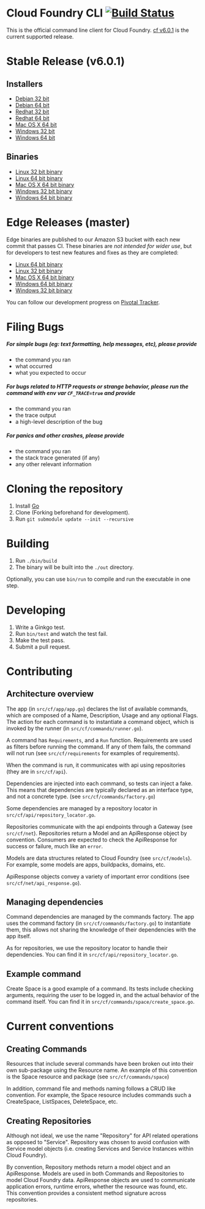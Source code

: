 Cloud Foundry CLI [![Build Status](https://travis-ci.org/cloudfoundry/cli.png?branch=master)](https://travis-ci.org/cloudfoundry/cli)
=================

This is the official command line client for Cloud Foundry. [cf v6.0.1](https://github.com/cloudfoundry/cli/releases/tag/v6.0.1) is the current supported release.

Stable Release (v6.0.1)
=======================

Installers
----------
- [Debian 32 bit](https://github.com/cloudfoundry/cli/releases/download/v6.0.1/cf-cli_i386.deb)
- [Debian 64 bit](https://github.com/cloudfoundry/cli/releases/download/v6.0.1/cf-cli_amd64.deb)
- [Redhat 32 bit](https://github.com/cloudfoundry/cli/releases/download/v6.0.1/cf-cli_i386.rpm)
- [Redhat 64 bit](https://github.com/cloudfoundry/cli/releases/download/v6.0.1/cf-cli_amd64.rpm)
- [Mac OS X 64 bit](https://github.com/cloudfoundry/cli/releases/download/v6.0.1/installer-osx-amd64.pkg)
- [Windows 32 bit](https://github.com/cloudfoundry/cli/releases/download/v6.0.1/installer-windows-386.zip)
- [Windows 64 bit](https://github.com/cloudfoundry/cli/releases/download/v6.0.1/installer-windows-amd64.zip)

Binaries
--------
- [Linux 32 bit binary](https://github.com/cloudfoundry/cli/releases/download/v6.0.1/cf-linux-386.tgz)
- [Linux 64 bit binary](https://github.com/cloudfoundry/cli/releases/download/v6.0.1/cf-linux-amd64.tgz)
- [Mac OS X 64 bit binary](https://github.com/cloudfoundry/cli/releases/download/v6.0.1/cf-darwin-amd64.tgz)
- [Windows 32 bit binary](https://github.com/cloudfoundry/cli/releases/download/v6.0.1/cf-windows-386.zip)
- [Windows 64 bit binary](https://github.com/cloudfoundry/cli/releases/download/v6.0.1/cf-windows-amd64.zip)

Edge Releases (master)
=============

Edge binaries are published to our Amazon S3 bucket with each new commit that passes CI. These binaries are *not intended for wider use*, but for developers to test new features and fixes as they are completed:
- [Linux 64 bit binary](http://go-cli.s3.amazonaws.com/cf-linux-amd64.tgz)
- [Linux 32 bit binary](http://go-cli.s3.amazonaws.com/cf-linux-386.tgz)
- [Mac OS X 64 bit binary](http://go-cli.s3.amazonaws.com/cf-darwin-amd64.tgz)
- [Windows 64 bit binary](http://go-cli.s3.amazonaws.com/cf-windows-amd64.zip)
- [Windows 32 bit binary](http://go-cli.s3.amazonaws.com/cf-windows-386.zip)

You can follow our development progress on [Pivotal Tracker](https://www.pivotaltracker.com/s/projects/892938).

Filing Bugs
===========

##### For simple bugs (eg: text formatting, help messages, etc), please provide

- the command you ran
- what occurred
- what you expected to occur

##### For bugs related to HTTP requests or strange behavior, please run the command with env var `CF_TRACE=true` and provide

- the command you ran
- the trace output
- a high-level description of the bug

##### For panics and other crashes, please provide

- the command you ran
- the stack trace generated (if any)
- any other relevant information

Cloning the repository
======================

1. Install [Go](http://golang.org)
1. Clone (Forking beforehand for development).
1. Run `git submodule update --init --recursive`

Building
=======

1. Run `./bin/build`
1. The binary will be built into the `./out` directory.

Optionally, you can use `bin/run` to compile and run the executable in one step.

Developing
==========

1. Write a Ginkgo test.
1. Run `bin/test` and watch the test fail.
1. Make the test pass.
1. Submit a pull request.

Contributing
============

Architecture overview
---------------------

The app (in `src/cf/app/app.go`) declares the list of available commands, which are composed of a Name,
Description, Usage and any optional Flags. The action for each command is to instantiate a command object,
 which is invoked by the runner (in `src/cf/commands/runner.go`).

A command has `Requirements`, and a `Run` function. Requirements are used as filters before running the command.
If any of them fails, the command will not run (see `src/cf/requirements` for examples of requirements).

When the command is run, it communicates with api using repositories (they are in `src/cf/api`).

Dependencies are injected into each command, so tests can inject a fake. This means that dependencies are
typically declared as an interface type, and not a concrete type. (see `src/cf/commands/factory.go`)

Some dependencies are managed by a repository locator in `src/cf/api/repository_locator.go`.

Repositories communicate with the api endpoints through a Gateway (see `src/cf/net`). Repositories return
a Model and an ApiResponse object by convention. Consumers are expected to check the ApiResponse for
success or failure, much like an `error`.

Models are data structures related to Cloud Foundry (see `src/cf/models`). For example, some models are
apps, buildpacks, domains, etc.

ApiResponse objects convey a variety of important error conditions (see `src/cf/net/api_response.go`).


Managing dependencies
---------------------

Command dependencies are managed by the commands factory. The app uses the command factory (in `src/cf/commands/factory.go`)
to instantiate them, this allows not sharing the knowledge of their dependencies with the app itself.

As for repositories, we use the repository locator to handle their dependencies. You can find it in `src/cf/api/repository_locator.go`.

Example command
---------------

Create Space is a good example of a command. Its tests include checking arguments, requiring the user
to be logged in, and the actual behavior of the command itself. You can find it in `src/cf/commands/space/create_space.go`.

Current conventions
===================

Creating Commands
-----------------

Resources that include several commands have been broken out into their own sub-package using the Resource name. An example
of this convention is the Space resource and package (see `src/cf/commands/space`)

In addition, command file and methods naming follows a CRUD like convention. For example, the Space resource includes commands
such a CreateSpace, ListSpaces, DeleteSpace, etc.

Creating Repositories
---------------------

Although not ideal, we use the name "Repository" for API related operations as opposed to "Service". Repository was chosen
to avoid confusion with Service model objects (i.e. creating Services and Service Instances within Cloud Foundry).

By convention, Repository methods return a model object and an ApiResponse. Models are used in both Commands and Repositories
to model Cloud Foundry data.  ApiResponse objects are used to communicate application errors, runtime errors,
whether the resource was found, etc. This convention provides a consistent method signature across repositories.
